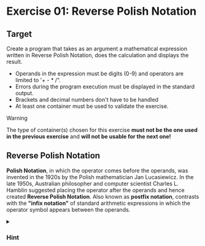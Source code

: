 # Exercise 01: Reverse Polish Notation

## Target

Create a program that takes as an argument a mathematical expression written in Reverse Polish Notation, does the calculation and displays the result. 
- Operands in the expression must be digits (0-9) and operators are limited to '+ - * /". 
- Errors during the program execution must be displayed in the standard output.
- Brackets and decimal numbers don't have to be handled
- At least one container must be used to validate the exercise.

> [!WARNING]
> The type of container(s) chosen for this exercise **must not be the one used in the previous exercise** and **will not be usable for the next one!**

## Reverse Polish Notation
**Polish Notation**, in which the operator comes before the operands, was invented in the 1920s by the Polish mathematician Jan Lucasiewicz.
In the late 1950s, Australian philosopher and computer scientist Charles L. Hamblin suggested placing the operator after the operands and hence created **Reverse Polish Notation**. Also known as **postfix notation**, contrasts with the **"infix notation"** of standard arithmetic expressions in which the operator symbol appears between the operands. 

<details>
<summary><h3> Hint </h3></summary>

The RPN calculation relies heavily on a stack-like behavior (LIFO – last in, first out), where operands are pushed onto a container, and two operands are popped for each operator encountered.

RPN can be conveniently evaluated using a stack structure. Reading the expression from left to right, the following operations are performed:

1. If a value appears next in the expression, **push** this value on to the stack.

2. If an operator appears next, **pop** two items from the top of the stack and **push** the result of the operation on to the stack.

</details>